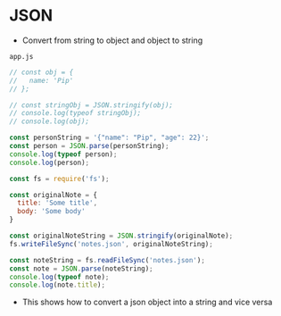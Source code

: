 # JSON
* Convert from string to object and object to string

`app.js`

```js
// const obj = {
//   name: 'Pip'
// };

// const stringObj = JSON.stringify(obj);
// console.log(typeof stringObj);
// console.log(obj);

const personString = '{"name": "Pip", "age": 22}';
const person = JSON.parse(personString);
console.log(typeof person);
console.log(person);
```

```js
const fs = require('fs');

const originalNote = {
  title: 'Some title',
  body: 'Some body'
}

const originalNoteString = JSON.stringify(originalNote);
fs.writeFileSync('notes.json', originalNoteString);

const noteString = fs.readFileSync('notes.json');
const note = JSON.parse(noteString);
console.log(typeof note);
console.log(note.title);
```

* This shows how to convert a json object into a string and vice versa
